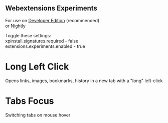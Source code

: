 
## Webextensions Experiments
For use on [Developer Edition](https://www.mozilla.org/firefox/developer)  (recommended)  
or [Nightly](https://www.mozilla.org/firefox/nightly)  

Toggle these settings:  
xpinstall.signatures.required - false  
extensions.experiments.enabled - true  

# Long Left Click  
Opens links, images, bookmarks, history in a new tab with a "long" left-click  

# Tabs Focus  
Switching tabs on mouse hover  
